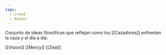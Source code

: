 ```yaml
---
tags:
  - Creed
  - Hunter
---
```

Conjunto de ideas filosóficas que reflejan como los [[Cazadores]] enfrentan la caza y el día a día.

[[Vision]]
[[Mercy]]
[[Zeal]]